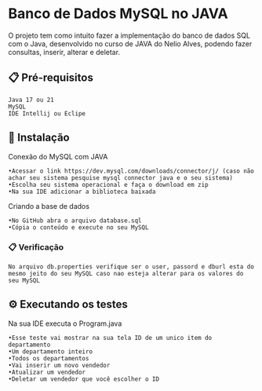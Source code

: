 # Banco de Dados MySQL no JAVA

O projeto tem como intuito fazer a implementação do banco de dados SQL com o Java, desenvolvido no curso de JAVA do Nelio Alves, podendo fazer consultas, inserir, alterar e deletar.

## 📋 Pré-requisitos

```
Java 17 ou 21
MySQL
IDE Intellij ou Eclipe
```

## 🔧 Instalação


Conexão do MySQL com JAVA

```
•Acessar o link https://dev.mysql.com/downloads/connector/j/ (caso não achar seu sistema pesquise mysql connector java e o seu sistema)
•Escolha seu sistema operacional e faça o download em zip
•Na sua IDE adicionar a biblioteca baixada
```

Criando a base de dados

```
•No GitHub abra o arquivo database.sql
•Cópia o conteúdo e execute no seu MySQL
```
### 📋 Verificação

```
No arquivo db.properties verifique ser o user, passord e dburl esta do mesmo jeito do seu MySQL caso nao esteja alterar para os valores do seu MySQL
```

## ⚙️ Executando os testes

Na sua IDE executa o Program.java

```
•Esse teste vai mostrar na sua tela ID de um unico item do departamento 
•Um departamento inteiro
•Todos os departamentos
•Vai inserir um novo vendedor
•Atualizar um vendedor
•Deletar um vendedor que você escolher o ID
```
